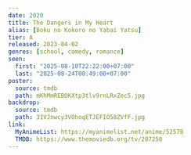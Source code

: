```yaml
---
date: 2020
title: The Dangers in My Heart
alias: [Boku no Kokoro no Yabai Yatsu]
tier: A
released: 2023-04-02
genres: [school, comedy, romance]
seen:
  first: "2025-08-10T22:22:00+07:00"
  last: "2025-08-24T00:49:00+07:00"
poster:
  source: tmdb
  path: mKhMmREBOKXtp3tlv9rnLRxZec5.jpg
backdrop:
  source: tmdb
  path: 31VJnwcy3VOhoqETJEFIO58ZVfF.jpg
link:
  MyAnimeList: https://myanimelist.net/anime/52578
  TMDB: https://www.themoviedb.org/tv/207250
---
```

